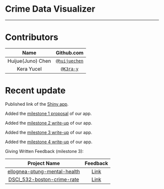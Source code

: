 # Crime Data Visualizer
-------------------------------------------------
# Contributors
| Name   | Github.com |
| :------: | :----------: |
| Huijue(Juno) Chen | [`@huijuechen`](https://github.com/huijuechen/Crime_population) |
| Kera Yucel  | [`@K3ra-y`](https://github.com/K3ra-y/Crime_population) |

# Recent update

Published link of the [Shiny app](https://yucelk.shinyapps.io/Crime_APP/).

Added the [milestone 1 proposal](https://github.com/UBC-MDS/Crime_population/blob/master/doc/proposal.md) of our app.

Added the [milestone 2 write-up](https://github.com/UBC-MDS/Crime_population/blob/master/doc/write_up_milestone2.md) of our app.

Added the [milestone 3 write-up](https://github.com/UBC-MDS/Crime_population/blob/master/doc/write_up_milestone3.md) of our app.

Added the [milestone 4 write-up](https://github.com/UBC-MDS/Crime_population/blob/master/doc/write_up_milestone4.md) of our app.

Giving Written Feedback (milestone 3):

| Project Name | Feedback |
| :----------: | :------: |
| [ellognea-ptung-mental-health](https://github.com/UBC-MDS/ellognea-ptung-mental-health) | [Link](https://github.com/UBC-MDS/ellognea-ptung-mental-health/issues/32) |
| [DSCI_532-boston-crime-rate](https://github.com/UBC-MDS/DSCI_532-boston-crime-rate) | [Link](https://github.com/UBC-MDS/DSCI_532-boston-crime-rate/issues/26) |
